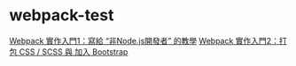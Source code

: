 # webpack-test
[Webpack 實作入門1：寫給 “非Node.js開發者” 的教學](http://www.mrmu.com.tw/2017/08/18/webpack-tutorial/)
[Webpack 實作入門2：打包 CSS / SCSS 與 加入 Bootstrap](http://www.mrmu.com.tw/2017/08/18/webpack-tutorial2-css-scss/)
